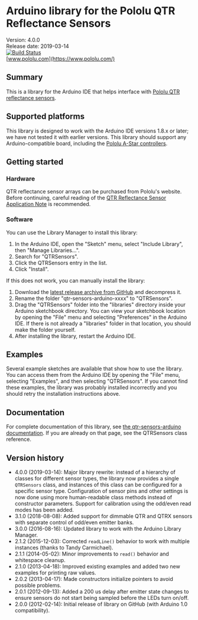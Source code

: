 # Arduino library for the Pololu QTR Reflectance Sensors

Version: 4.0.0<br>
Release date: 2019-03-14<br>
[![Build Status](https://travis-ci.org/pololu/qtr-sensors-arduino.svg?branch=master)](https://travis-ci.org/pololu/qtr-sensors-arduino)<br>
[www.pololu.com](https://www.pololu.com/)

## Summary

This is a library for the Arduino IDE that helps interface with [Pololu QTR reflectance sensors][qtr].

## Supported platforms

This library is designed to work with the Arduino IDE versions 1.8.x or later; we have not tested it with earlier versions.  This library should support any Arduino-compatible board, including the [Pololu A-Star controllers][a-star].

## Getting started

### Hardware

QTR reflectance sensor arrays can be purchased from Pololu's website. Before continuing, careful reading of the [QTR Reflectance Sensor Application Note][app-note] is recommended.

### Software

You can use the Library Manager to install this library:

1. In the Arduino IDE, open the "Sketch" menu, select "Include Library", then "Manage Libraries...".
2. Search for "QTRSensors".
3. Click the QTRSensors entry in the list.
4. Click "Install".

If this does not work, you can manually install the library:

1. Download the [latest release archive from GitHub](https://github.com/pololu/qtr-sensors-arduino/releases) and decompress it.
2. Rename the folder "qtr-sensors-arduino-xxxx" to "QTRSensors".
3. Drag the "QTRSensors" folder into the "libraries" directory inside your Arduino sketchbook directory. You can view your sketchbook location by opening the "File" menu and selecting "Preferences" in the Arduino IDE. If there is not already a "libraries" folder in that location, you should make the folder yourself.
4. After installing the library, restart the Arduino IDE.

## Examples

Several example sketches are available that show how to use the library. You can access them from the Arduino IDE by opening the "File" menu, selecting "Examples", and then selecting "QTRSensors". If you cannot find these examples, the library was probably installed incorrectly and you should retry the installation instructions above.

## Documentation

For complete documentation of this library, see [the qtr-sensors-arduino documentation][doc].  If you are already on that page, see the QTRSensors class reference.

## Version history
* 4.0.0 (2019-03-14): Major library rewrite: instead of a hierarchy of classes for different sensor types, the library now provides a single `QTRSensors` class, and instances of this class can be configured for a specific sensor type. Configuration of sensor pins and other settings is now done using more human-readable class methods instead of constructor parameters. Support for calibration using the odd/even read modes has been added.
* 3.1.0 (2018-08-08): Added support for dimmable QTR and QTRX sensors with separate control of odd/even emitter banks.
* 3.0.0 (2016-08-16): Updated library to work with the Arduino Library Manager.
* 2.1.2 (2015-12-03): Corrected `readLine()` behavior to work with multiple instances (thanks to Tandy Carmichael).
* 2.1.1 (2014-05-02): Minor improvements to `read()` behavior and whitespace cleanup.
* 2.1.0 (2013-04-18): Improved existing examples and added two new examples for printing raw values.
* 2.0.2 (2013-04-17): Made constructors initialize pointers to avoid possible problems.
* 2.0.1 (2012-09-13): Added a 200 us delay after emitter state changes to ensure sensors do not start being sampled before the LEDs turn on/off.
* 2.0.0 (2012-02-14): Initial release of library on GitHub (with Arduino 1.0 compatibility).

[a-star]: https://www.pololu.com/a-star
[app-note]: https://www.pololu.com/docs/0J13
[doc]: https://pololu.github.io/qtr-sensors-arduino/
[qtr]: https://www.pololu.com/qtr
